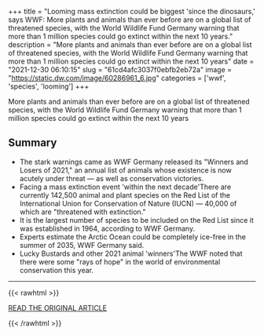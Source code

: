 +++
title = "Looming mass extinction could be biggest 'since the dinosaurs,' says WWF: More plants and animals than ever before are on a global list of threatened species, with the World Wildlife Fund Germany warning that more than 1 million species could go extinct within the next 10 years."
description = "More plants and animals than ever before are on a global list of threatened species, with the World Wildlife Fund Germany warning that more than 1 million species could go extinct within the next 10 years"
date = "2021-12-30 06:10:15"
slug = "61cd4afc3037f0ebfb2eb72a"
image = "https://static.dw.com/image/60286961_6.jpg"
categories = ['wwf', 'species', 'looming']
+++

More plants and animals than ever before are on a global list of threatened species, with the World Wildlife Fund Germany warning that more than 1 million species could go extinct within the next 10 years

## Summary

- The stark warnings came as WWF Germany released its "Winners and Losers of 2021," an annual list of animals whose existence is now acutely under threat — as well as conservation victories.
- Facing a mass extinction event 'within the next decade'There are currently 142,500 animal and plant species on the Red List of the International Union for Conservation of Nature (IUCN) — 40,000 of which are "threatened with extinction."
- It is the largest number of species to be included on the Red List since it was established in 1964, according to WWF Germany.
- Experts estimate the Arctic Ocean could be completely ice-free in the summer of 2035, WWF Germany said.
- Lucky Bustards and other 2021 animal 'winners'The WWF noted that there were some "rays of hope" in the world of environmental conservation this year.

---

{{< rawhtml >}}
  <p class="article-category">
    <a target="_blank" href="https://www.dw.com/en/looming-mass-extinction-could-be-biggest-since-the-dinosaurs-says-wwf/a-60289286">READ THE ORIGINAL ARTICLE</a>
  </p>
{{< /rawhtml >}}
